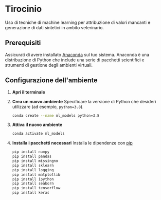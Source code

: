 # Tirocinio

Uso di tecniche di machine learning per attribuzione di valori mancanti e generazione di dati sintetici in ambito veterinario.

## Prerequisiti
Assicurati di avere installato [Anaconda](https://www.anaconda.com/products/individual) sul tuo sistema. Anaconda è una distribuzione di Python che include una serie di pacchetti scientifici e strumenti di gestione degli ambienti virtuali.

## Configurazione dell'ambiente

1. **Apri il terminale**

2. **Crea un nuovo ambiente**
   Specificare la versione di Python che desideri utilizzare (ad esempio, `python=3.8`).

    ```bash
    conda create --name ml_models python=3.8
    ```

3. **Attiva il nuovo ambiente**

    ```bash
    conda activate ml_models
    ```

4. **Installa i pacchetti necessari**
   Installa le dipendenze con [pip](https://pypi.org/project/pip/)

    ```bash
    pip install numpy
    pip install pandas
    pip install missingno
    pip install sklearn
    pip install logging
    pip install matplotlib
    pip install ipython
    pip install seaborn
    pip install tensorflow
    pip install keras
    ```